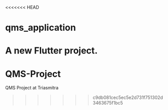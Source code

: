 <<<<<<< HEAD
# qms_application

A new Flutter project.
=======
# QMS-Project
QMS Project at Triasmitra
>>>>>>> c9db081cec5ec5e2d731f751302d3463675f1bc5
